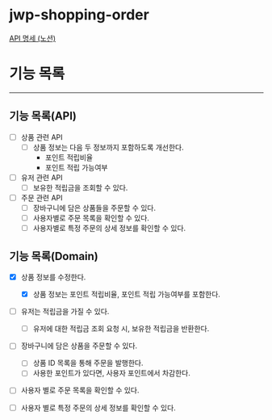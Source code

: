 # jwp-shopping-order


<a href = "https://www.notion.so/step2-da784bf6f78b4ce8baa89d489ceb227e"> API 명세 (노션) </a>

# 기능 목록
---

## 기능 목록(API)
- [ ] 상품 관련 API
  - [ ] 상품 정보는 다음 두 정보까지 포함하도록 개선한다.
    - 포인트 적립비율
    - 포인트 적립 가능여부

- [ ] 유저 관련 API
  - [ ] 보유한 적립금을 조회할 수 있다.

- [ ] 주문 관련 API
  - [ ] 장바구니에 담은 상품들을 주문할 수 있다.
  - [ ] 사용자별로 주문 목록을 확인할 수 있다.
  - [ ] 사용자별로 특정 주문의 상세 정보를 확인할 수 있다.

## 기능 목록(Domain)
- [x] 상품 정보를 수정한다.
  - [x] 상품 정보는 포인트 적립비율, 포인트 적립 가능여부를 포함한다.

- [ ] 유저는 적립금을 가질 수 있다.
  - [ ] 유저에 대한 적립금 조회 요청 시, 보유한 적립금을 반환한다. 

- [ ] 장바구니에 담은 상품을 주문할 수 있다.
  - [ ] 상품 ID 목록을 통해 주문을 발행한다.
  - [ ] 사용한 포인트가 있다면, 사용자 포인트에서 차감한다. 

- [ ] 사용자 별로 주문 목록을 확인할 수 있다.

- [ ] 사용자 별로 특정 주문의 상세 정보를 확인할 수 있다.
